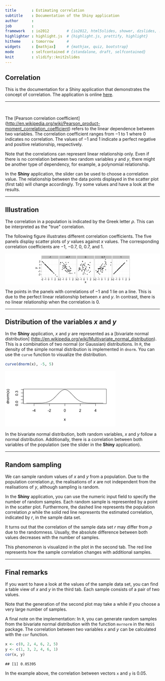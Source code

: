 ```yaml
---
title       : Estimating correlation
subtitle    : Documentation of the Shiny application
author      : 
job         : 
framework   : io2012        # {io2012, html5slides, shower, dzslides, ...}
highlighter : highlight.js  # {highlight.js, prettify, highlight}
hitheme     : tomorrow      # 
widgets     : [mathjax]     # {mathjax, quiz, bootstrap}
mode        : selfcontained # {standalone, draft, selfcontained}
knit        : slidify::knit2slides
---
```


## Correlation

This is the documentation for a Shiny application that demonstrates the 
concept of correlation. The application is online
[here](https://hohenstein.shinyapps.io/correlation/).

<hr>
<br>

The [Pearson correlation coefficient]
(http://en.wikipedia.org/wiki/Pearson_product-moment_correlation_coefficient) 
refers to the linear dependence
between two variables. The correlation coefficient ranges from $-1$ to $1$
where $0$ indicates no correlation. The values of $-1$ and $1$ indicate a
perfect negative and positive relationship, respectively.

<!---
For two random variables, $x$ and $y$, the correlation coefficient $\rho$ of
a population is defined as 
$$\rho = \frac{\mathrm{cov}(x,y)}{\sigma_x \sigma_y},$$
where $\mathrm{cov}(x,y)$ is the [covariance]
(http://en.wikipedia.org/wiki/Covariance) of the two variables. 
Furthermore, $\sigma_x$ and $\sigma_y$ represent the [standard deviations]
(http://en.wikipedia.org/wiki/Standard_deviation) of $x$ and $y$,
respectively. Standard deviation indicates the amount of variation in
a data set.
-->

Note that the correlations can represent linear relationship only. Even if
there is no correlation between two random variables $y$ and $y$, there
might be another type of dependency, for example, a polynomial relationship.

In the **Shiny** application, the slider can be used to choose a correlation 
value. The relationship between the data points displayed in the scatter plot
(first tab) will change accordingly. Try some values and have a look at the 
results.

---

## Illustration

The correlation in a population is indicated by the Greek letter $\rho$.
This can be interpreted as the "true" correlation.

The following figure illustrates different correlation coefficients.
The five panels display scatter plots of $y$ values against $x$ values.
The corresponding correlation coefficients are $-1$, $-0.7$, $0$, $0.7$, and
$1$.

<img src="assets/fig/unnamed-chunk-1.png" title="plot of chunk unnamed-chunk-1" alt="plot of chunk unnamed-chunk-1" style="display: block; margin: auto;" />

The points in the panels with correlations of $-1$ and $1$ lie on a line.
This is due to the perfect linear relationship between $x$ and $y$.
In contrast, there is no linear relationship when the correlation is $0$.

---

## Distribution of the variables $x$ and $y$

In the **Shiny** application, $x$ and $y$ are represented as a [bivariate
normal distribution]
(http://en.wikipedia.org/wiki/Multivariate_normal_distribution). This is a 
combination of two normal (or Gaussian) distributions. In `R`, the density
of the simple normal distribution is implemented in `dnorm`. You can use the
`curve` function to visualize the distribution.


```r
curve(dnorm(x), -5, 5)
```

![plot of chunk unnamed-chunk-2](assets/fig/unnamed-chunk-2.png) 

In the bivariate normal distribution, both random variables, $x$ and $y$ 
follow a normal distribution. Additionally, there is a  correlation between
both variables of the population (see the slider in the **Shiny** application). 

---

## Random sampling

We can sample random values of $x$ and $y$ from a population. Due to
the population correlation $\rho$, the realisations of $x$ are not
independent from the realisations of $y$, although sampling is random.

In the **Shiny** application, you can use the numeric input field to specify
the number of random samples. Each random sample is represented by a point
in the scatter plot. Furthermore, the dashed line represents the population
correlation $\rho$ while the solid red line represents the estimated 
correlation, indicated by $r$, in the sample data set.

It turns out that the correlation of the sample data set $r$ 
may differ from $\rho$ due to the randomness. Usually, the absolute 
difference between both values decreases with the number of samples.

This phenomenon is visualized in the plot in the second tab. The red line 
represents how the sample correlation changes with additional samples.

---

## Final remarks

If you want to have a look at the values of the sample data set, you can 
find a table view of $x$ and $y$ in the third tab. Each sample consists
of a pair of two values.

Note that the generation of the second plot may take a while if you
choose a very large number of samples.

A final note on the implementation: In `R`, you can generate random samples
from the bivariate normal distribution with the function `mvrnorm` in the 
`MASS` package. The correlation between two variables $x$ and $y$ can be 
calculated with the `cor` function.


```r
x <- c(0, 2, 4, 6, 2, 5)
y <- c(1, 3, 2, 4, 6, 1)
cor(x, y)
```

```
## [1] 0.05395
```

In the example above, the correlation between vectors `x` and `y` is 
0.05.
